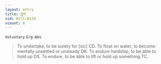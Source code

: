 ```yaml
---
layout: entry
title: ཁྱག་
vid: Hill:0114
vcount: 0
---
```

`Voluntary` `Erg-Abs`
> To undertake, to be surety for [sic] CD\.
 To float on water; to become mentally unsettled or unsteady DK\.
 To endure hardship, to be able to hold up DS\.
 To endure, to be able to lift or hold up something TC\.

